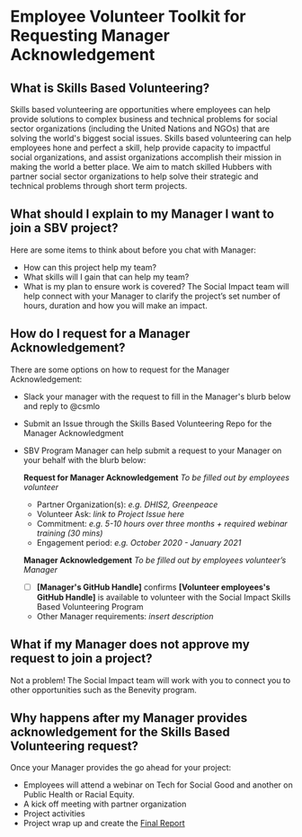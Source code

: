 # Employee Volunteer Toolkit for Requesting Manager Acknowledgement 
## What is Skills Based Volunteering?

Skills based volunteering are opportunities where employees can help provide solutions to complex business and technical problems for social sector organizations (including the United Nations and NGOs) that are solving the world's biggest social issues. Skills based volunteering can help employees hone and perfect a skill, help provide capacity to impactful social organizations, and assist organizations accomplish their mission in making the world a better place. We aim to match skilled Hubbers with partner social sector organizations to help solve their strategic and technical problems through short term projects.

## What should I explain to my Manager I want to join a SBV project?
Here are some items to think about before you chat with Manager:
- How can this project help my team?
- What skills will I gain that can help my team?
- What is my plan to ensure work is covered?
The Social Impact team will help connect with your Manager to clarify the project’s set number of hours, duration and how you will make an impact. 

## How do I request for a Manager Acknowledgement?
There are some options on how to request for the Manager Acknowledgement:
- Slack your manager with the request to fill in the Manager's blurb below and reply to @csmlo
- Submit an Issue through the Skills Based Volunteering Repo for the Manager Acknowledgment
- SBV Program Manager can help submit a request to your Manager on your behalf with the blurb below:

    **Request for Manager Acknowledgement**
    *To be filled out by employees volunteer*
    * Partner Organization(s): *e.g. DHIS2, Greenpeace*
    * Volunteer Ask: *link to Project Issue here*
    * Commitment: *e.g. 5-10 hours over three months + required webinar training (30 mins)*
    * Engagement period: *e.g. October 2020 - January 2021*
    
    **Manager Acknowledgement**
     *To be filled out by employees volunteer’s Manager*

     - [ ] **[Manager's GitHub Handle]** confirms **[Volunteer employees's GitHub Handle]** is available to volunteer with the Social Impact Skills Based Volunteering Program
     - Other Manager requirements: *insert description*

## What if my Manager does not approve my request to join a project?
Not a problem! The Social Impact team will work with you to connect you to other opportunities such as the Benevity program.

## Why happens after my Manager provides acknowledgement for the Skills Based Volunteering request?
Once your Manager provides the go ahead for your project:
- Employees will attend a webinar on Tech for Social Good and another on Public Health or Racial Equity.
- A kick off meeting with partner organization
- Project activities
- Project wrap up and create the [Final Report](https://github.com/github/SI-skills-based-volunteering/blob/main/.github/ISSUE_TEMPLATE/final-report-template.md)


 
